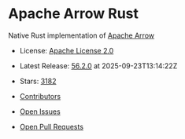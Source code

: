 # Apache Arrow Rust

Native Rust implementation of [Apache Arrow](https://github.com/apache/arrow)


- License: [Apache License 2.0](https://spdx.org/licenses/Apache-2.0.html)
- Latest Release: [56.2.0](https://github.com/apache/arrow-rs/releases/tag/56.2.0) at 2025-09-23T13:14:22Z
- Stars: [3182](https://github.com/apache/arrow-rs/stargazers)


- [Contributors](https://github.com/apache/arrow-rs/graphs/contributors)
- [Open Issues](https://github.com/apache/arrow-rs/issues?q=sort%3Aupdated-desc+is%3Aissue+is%3Aopen)
- [Open Pull Requests](https://github.com/apache/arrow-rs/pulls?q=sort%3Aupdated-desc+is%3Apr+is%3Aopen)
